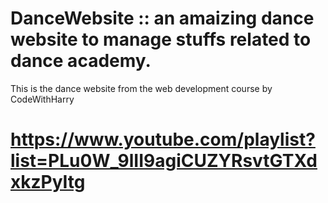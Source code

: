# DanceWebsite :: an amaizing dance website  to manage stuffs related to dance academy.
This is the dance website from the web development course by CodeWithHarry
# https://www.youtube.com/playlist?list=PLu0W_9lII9agiCUZYRsvtGTXdxkzPyItg
